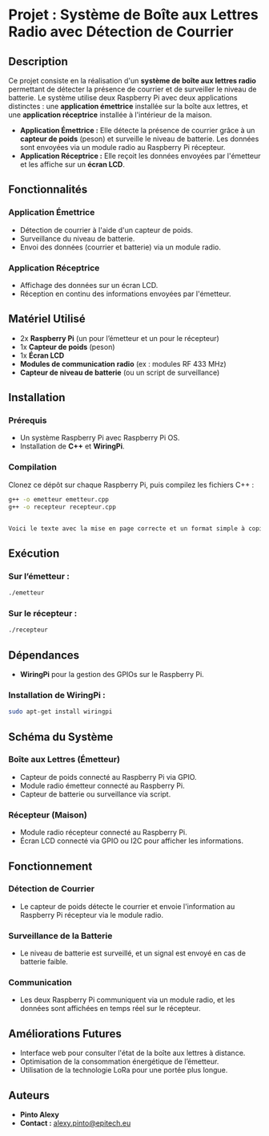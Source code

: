 # Projet : Système de Boîte aux Lettres Radio avec Détection de Courrier

## Description

Ce projet consiste en la réalisation d'un **système de boîte aux lettres radio** permettant de détecter la présence de courrier et de surveiller le niveau de batterie. Le système utilise deux Raspberry Pi avec deux applications distinctes : une **application émettrice** installée sur la boîte aux lettres, et une **application réceptrice** installée à l'intérieur de la maison.

- **Application Émettrice :** Elle détecte la présence de courrier grâce à un **capteur de poids** (peson) et surveille le niveau de batterie. Les données sont envoyées via un module radio au Raspberry Pi récepteur.
- **Application Réceptrice :** Elle reçoit les données envoyées par l'émetteur et les affiche sur un **écran LCD**.

## Fonctionnalités

### Application Émettrice
- Détection de courrier à l'aide d'un capteur de poids.
- Surveillance du niveau de batterie.
- Envoi des données (courrier et batterie) via un module radio.

### Application Réceptrice
- Affichage des données sur un écran LCD.
- Réception en continu des informations envoyées par l'émetteur.

## Matériel Utilisé

- 2x **Raspberry Pi** (un pour l’émetteur et un pour le récepteur)
- 1x **Capteur de poids** (peson)
- 1x **Écran LCD**
- **Modules de communication radio** (ex : modules RF 433 MHz)
- **Capteur de niveau de batterie** (ou un script de surveillance)

## Installation

### Prérequis
- Un système Raspberry Pi avec Raspberry Pi OS.
- Installation de **C++** et **WiringPi**.

### Compilation
Clonez ce dépôt sur chaque Raspberry Pi, puis compilez les fichiers C++ :

```bash
g++ -o emetteur emetteur.cpp
g++ -o recepteur recepteur.cpp


Voici le texte avec la mise en page correcte et un format simple à copier :

```
## Exécution

### Sur l’émetteur :
```bash
./emetteur
```

### Sur le récepteur :
```bash
./recepteur
```

## Dépendances

- **WiringPi** pour la gestion des GPIOs sur le Raspberry Pi.

### Installation de WiringPi :
```bash
sudo apt-get install wiringpi
```

## Schéma du Système

### Boîte aux Lettres (Émetteur)
- Capteur de poids connecté au Raspberry Pi via GPIO.
- Module radio émetteur connecté au Raspberry Pi.
- Capteur de batterie ou surveillance via script.

### Récepteur (Maison)
- Module radio récepteur connecté au Raspberry Pi.
- Écran LCD connecté via GPIO ou I2C pour afficher les informations.

## Fonctionnement

### Détection de Courrier
- Le capteur de poids détecte le courrier et envoie l'information au Raspberry Pi récepteur via le module radio.

### Surveillance de la Batterie
- Le niveau de batterie est surveillé, et un signal est envoyé en cas de batterie faible.

### Communication
- Les deux Raspberry Pi communiquent via un module radio, et les données sont affichées en temps réel sur le récepteur.

## Améliorations Futures
- Interface web pour consulter l'état de la boîte aux lettres à distance.
- Optimisation de la consommation énergétique de l’émetteur.
- Utilisation de la technologie LoRa pour une portée plus longue.

## Auteurs
- **Pinto Alexy**
- **Contact :** alexy.pinto@epitech.eu


